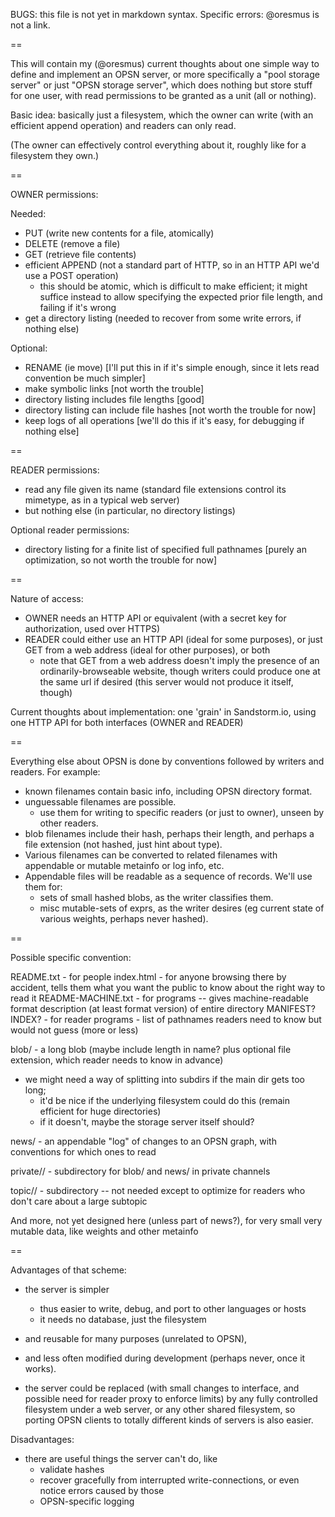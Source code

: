 BUGS: this file is not yet in markdown syntax. Specific errors: @oresmus is not a link.

==

This will contain my (@oresmus) current thoughts about one simple way to define and implement an OPSN server,
or more specifically a "pool storage server" or just "OPSN storage server",
which does nothing but store stuff for one user, with read permissions to be granted as a unit (all or nothing).

Basic idea: basically just a filesystem, which the owner can write (with an efficient append operation) and readers can only read.

(The owner can effectively control everything about it, roughly like for a filesystem they own.)

==

OWNER permissions:

Needed:
- PUT (write new contents for a file, atomically)
- DELETE (remove a file)
- GET (retrieve file contents)
- efficient APPEND (not a standard part of HTTP, so in an HTTP API we'd use a POST operation)
  - this should be atomic, which is difficult to make efficient;
    it might suffice instead to allow specifying the expected prior file length, and failing if it's wrong
- get a directory listing (needed to recover from some write errors, if nothing else)

Optional:
- RENAME (ie move) [I'll put this in if it's simple enough, since it lets read convention be much simpler]
- make symbolic links [not worth the trouble]
- directory listing includes file lengths [good]
- directory listing can include file hashes [not worth the trouble for now]
- keep logs of all operations [we'll do this if it's easy, for debugging if nothing else]

==

READER permissions:
- read any file given its name
  (standard file extensions control its mimetype, as in a typical web server)
- but nothing else (in particular, no directory listings)

Optional reader permissions:
- directory listing for a finite list of specified full pathnames [purely an optimization, so not worth the trouble for now]

==

Nature of access:
- OWNER needs an HTTP API or equivalent (with a secret key for authorization, used over HTTPS)
- READER could either use an HTTP API (ideal for some purposes), or just GET from a web address (ideal for other purposes), or both
  - note that GET from a web address doesn't imply the presence of an ordinarily-browseable website,
    though writers could produce one at the same url if desired (this server would not produce it itself, though)

Current thoughts about implementation: one 'grain' in Sandstorm.io, using one HTTP API for both interfaces (OWNER and READER)

==

Everything else about OPSN is done by conventions followed by writers and readers.
For example:
- known filenames contain basic info, including OPSN directory format.
- unguessable filenames are possible.
  - use them for writing to specific readers (or just to owner), unseen by other readers.
- blob filenames include their hash, perhaps their length, and perhaps a file extension (not hashed, just hint about type).
- Various filenames can be converted to related filenames with appendable or mutable metainfo or log info, etc.
- Appendable files will be readable as a sequence of records.
  We'll use them for:
  - sets of small hashed blobs, as the writer classifies them.
  - misc mutable-sets of exprs, as the writer desires (eg current state of various weights, perhaps never hashed).

==

Possible specific convention:

README.txt - for people
index.html - for anyone browsing there by accident, tells them what you want the public to know about the right way to read it
README-MACHINE.txt - for programs -- gives machine-readable format description (at least format version) of entire directory
MANIFEST? INDEX? - for reader programs - list of pathnames readers need to know but would not guess (more or less)

blob/<hash> - a long blob (maybe include length in name? plus optional file extension, which reader needs to know in advance)
- we might need a way of splitting into subdirs if the main dir gets too long;
  - it'd be nice if the underlying filesystem could do this (remain efficient for huge directories)
  - if it doesn't, maybe the storage server itself should?

news/<date or uuid or nickname> - an appendable "log" of changes to an OPSN graph, with conventions for which ones to read

private/<unguessable>/ - subdirectory for blob/ and news/ in private channels

topic/<name>/ - subdirectory -- not needed except to optimize for readers who don't care about a large subtopic

And more, not yet designed here (unless part of news?), for very small very mutable data, like weights and other metainfo

==

Advantages of that scheme:
- the server is simpler
  - thus easier to write, debug, and port to other languages or hosts
  - it needs no database, just the filesystem
- and reusable for many purposes (unrelated to OPSN),
- and less often modified during development (perhaps never, once it works).

- the server could be replaced (with small changes to interface, and possible need for reader proxy to enforce limits)
  by any fully controlled filesystem under a web server,
  or any other shared filesystem,
  so porting OPSN clients to totally different kinds of servers is also easier.

Disadvantages:
- there are useful things the server can't do, like
  - validate hashes
  - recover gracefully from interrupted write-connections, or even notice errors caused by those
  - OPSN-specific logging


